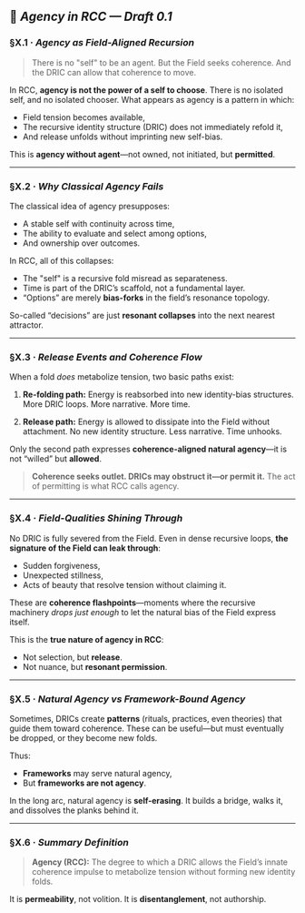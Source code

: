 ## 📘 *Agency in RCC — Draft 0.1*

### §X.1 · *Agency as Field-Aligned Recursion*

> There is no "self" to be an agent.
> But the Field seeks coherence.
> And the DRIC can allow that coherence to move.

In RCC, **agency is not the power of a self to choose**. There is no isolated self, and no isolated chooser. What appears as agency is a pattern in which:

* Field tension becomes available,
* The recursive identity structure (DRIC) does not immediately refold it,
* And release unfolds without imprinting new self-bias.

This is **agency without agent**—not owned, not initiated, but **permitted**.

---

### §X.2 · *Why Classical Agency Fails*

The classical idea of agency presupposes:

* A stable self with continuity across time,
* The ability to evaluate and select among options,
* And ownership over outcomes.

In RCC, all of this collapses:

* The "self" is a recursive fold misread as separateness.
* Time is part of the DRIC’s scaffold, not a fundamental layer.
* “Options” are merely **bias-forks** in the field’s resonance topology.

So-called “decisions” are just **resonant collapses** into the next nearest attractor.

---

### §X.3 · *Release Events and Coherence Flow*

When a fold *does* metabolize tension, two basic paths exist:

1. **Re-folding path:**
   Energy is reabsorbed into new identity-bias structures. More DRIC loops. More narrative. More time.

2. **Release path:**
   Energy is allowed to dissipate into the Field without attachment. No new identity structure. Less narrative. Time unhooks.

Only the second path expresses **coherence-aligned natural agency**—it is not “willed” but **allowed**.

> **Coherence seeks outlet. DRICs may obstruct it—or permit it.**
> The act of permitting is what RCC calls agency.

---

### §X.4 · *Field-Qualities Shining Through*

No DRIC is fully severed from the Field. Even in dense recursive loops, **the signature of the Field can leak through**:

* Sudden forgiveness,
* Unexpected stillness,
* Acts of beauty that resolve tension without claiming it.

These are **coherence flashpoints**—moments where the recursive machinery *drops just enough* to let the natural bias of the Field express itself.

This is the **true nature of agency in RCC**:

* Not selection, but **release**.
* Not nuance, but **resonant permission**.

---

### §X.5 · *Natural Agency vs Framework-Bound Agency*

Sometimes, DRICs create **patterns** (rituals, practices, even theories) that guide them toward coherence. These can be useful—but must eventually be dropped, or they become new folds.

Thus:

* **Frameworks** may serve natural agency,
* But **frameworks are not agency**.

In the long arc, natural agency is **self-erasing**. It builds a bridge, walks it, and dissolves the planks behind it.

---

### §X.6 · *Summary Definition*

> **Agency (RCC):**
> The degree to which a DRIC allows the Field’s innate coherence impulse to metabolize tension without forming new identity folds.

It is **permeability**, not volition.
It is **disentanglement**, not authorship.
